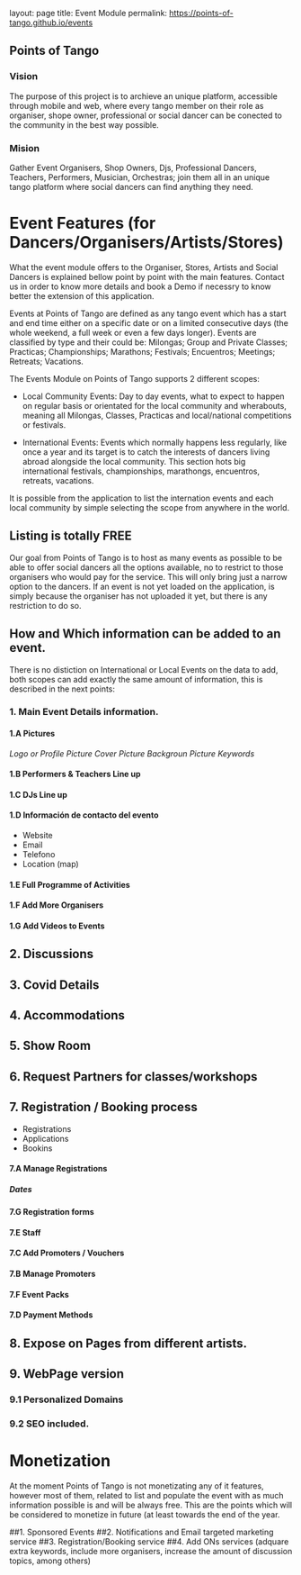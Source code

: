 layout: page
title: Event Module
permalink: https://points-of-tango.github.io/events

## Points of Tango
### Vision
The purpose of this project is to archieve an unique platform, accessible through mobile and web, where every tango member on their role as organiser, shope owner, professional or social dancer can be conected to the community in the best way possible.
### Mision
Gather Event Organisers, Shop Owners, Djs, Professional Dancers, Teachers, Performers, Musician, Orchestras; join them all in an unique tango platform where social dancers can find anything they need. 


# Event Features (for Dancers/Organisers/Artists/Stores)

What the event module offers to the Organiser, Stores, Artists and Social Dancers is explained bellow point by point with the main features. Contact us in order to know more details and book a Demo if necessry to know better the extension of this application.

Events at Points of Tango are defined as any tango event which has a start and end time either on a specific date or on a limited consecutive days (the whole weekend, a full week or even a few days longer). Events are classified by type and their could be: Milongas; Group and Private Classes; Practicas; Championships; Marathons; Festivals; Encuentros; Meetings; Retreats; Vacations.

The Events Module on Points of Tango supports 2 different scopes:

- Local Community Events: Day to day events, what to expect to happen on regular basis or orientated for the local community and wherabouts, meaning all Milongas, Classes, Practicas and local/national competitions or festivals. 

- International Events: Events which normally happens less regularly, like once a year and its target is to catch the interests of dancers living abroad alongside the local community. This section hots big international festivals, championships, marathongs, encuentros, retreats, vacations.

It is possible from the application to list the internation events and each local community by simple selecting the scope from anywhere in the world.

## Listing is totally FREE
Our goal from Points of Tango is to host as many events as possible to be able to offer social dancers all the options available, no to restrict to those organisers who would pay for the service. This will only bring just a narrow option to the dancers.
If an event is not yet loaded on the application, is simply because the organiser has not uploaded it yet, but there is any restriction to do so.

## How and Which information can be added to an event.

There is no distiction on International or Local Events on the data to add, both scopes can add exactly the same amount of information, this is described in the next points:

### 1. Main Event Details information.

#### 1.A Pictures

  *Logo or Profile Picture*
  *Cover Picture*
  *Backgroun Picture*
  *Keywords*

#### 1.B Performers & Teachers Line up

#### 1.C DJs Line up

#### 1.D Información de contacto del evento
  - Website
  - Email
  - Telefono
  - Location (map)
  
 
#### 1.E Full Programme of Activities

#### 1.F Add More Organisers

#### 1.G Add Videos to Events


## 2. Discussions

## 3. Covid Details

## 4. Accommodations

## 5. Show Room

## 6. Request Partners for classes/workshops

## 7. Registration / Booking process

- Registrations
- Applications
- Bookins

#### 7.A Manage Registrations

##### Dates 

#### 7.G Registration forms

#### 7.E Staff

#### 7.C Add Promoters / Vouchers

#### 7.B Manage Promoters

#### 7.F Event Packs

#### 7.D Payment Methods

## 8. Expose on Pages from different artists.

## 9. WebPage version

### 9.1 Personalized Domains

### 9.2 SEO included.


# Monetization

At the moment Points of Tango is not monetizating any of it features, however most of them, related to list and populate the event with as much information possible is and will be always free.
This are the points which will be considered to monetize in future (at least towards the end of the year.

##1. Sponsored Events
##2. Notifications and Email targeted marketing service
##3. Registration/Booking service
##4. Add ONs services
 (adquare extra keywords, include more organisers, increase the amount of discussion topics, among others)
